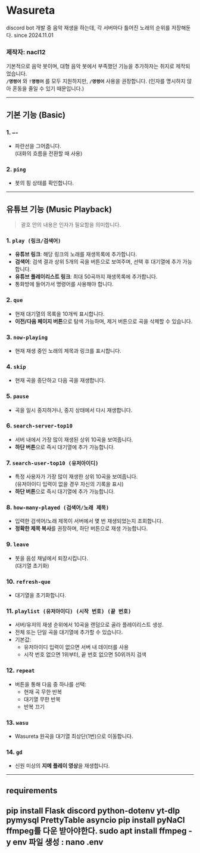 # Wasureta 
discord bot 개발 중
음악 재생을 하는데, 각 서버마다 틀어진 노래의 순위를 저장해둔다. 
since 2024.11.01

### 제작자: nacl12

기본적으로 음악 봇이며, 대형 음악 봇에서 부족했던 기능을 추가하자는 취지로 제작되었습니다.  
**`/명령어`** 와 **`!명령어`** 를 모두 지원하지만, **`/명령어`** 사용을 권장합니다. (인자를 명시하지 않아 혼동을 줄일 수 있기 때문입니다.)

---

## 기본 기능 (Basic)

### 1. `—-`
- 파란선을 그어줍니다.  
  (대화의 흐름을 전환할 때 사용)

### 2. `ping`
- 봇의 핑 상태를 확인합니다.

---

## 유튜브 기능 (Music Playback)

> 괄호 안의 내용은 인자가 필요함을 의미합니다.

### 1. `play (링크/검색어)`
- **유튜브 링크**: 해당 링크의 노래를 재생목록에 추가합니다.
- **검색어**: 검색 결과 상위 5개의 곡을 버튼으로 보여주며, 선택 후 대기열에 추가 가능합니다.
- **유튜브 플레이리스트 링크**: 최대 50곡까지 재생목록에 추가합니다.
- 통화방에 들어가서 명령어를 사용해야 합니다.

### 2. `que`
- 현재 대기열의 목록을 10개씩 표시합니다.
- **이전/다음 페이지 버튼**으로 탐색 가능하며, 제거 버튼으로 곡을 삭제할 수 있습니다.

### 3. `now-playing`
- 현재 재생 중인 노래의 제목과 링크를 표시합니다.

### 4. `skip`
- 현재 곡을 중단하고 다음 곡을 재생합니다.

### 5. `pause`
- 곡을 일시 중지하거나, 중지 상태에서 다시 재생합니다.

### 6. `search-server-top10`
- 서버 내에서 가장 많이 재생된 상위 10곡을 보여줍니다.
- **하단 버튼**으로 즉시 대기열에 추가 가능합니다.

### 7. `search-user-top10 (유저아이디)`
- 특정 사용자가 가장 많이 재생한 상위 10곡을 보여줍니다.  
  (유저아이디 입력이 없을 경우 자신의 기록을 표시)
- **하단 버튼**으로 즉시 대기열에 추가 가능합니다.

### 8. `how-many-played (검색어/노래 제목)`
- 입력한 검색어/노래 제목이 서버에서 몇 번 재생되었는지 조회합니다.
- **정확한 제목 복사**를 권장하며, 하단 버튼으로 재생 가능합니다.

### 9. `leave`
- 봇을 음성 채널에서 퇴장시킵니다.  
  (대기열 초기화)

### 10. `refresh-que`
- 대기열을 초기화합니다.

### 11. `playlist (유저아이디) (시작 번호) (끝 번호)`
- 서버/유저의 재생 순위에서 10곡을 랜덤으로 골라 플레이리스트 생성.
- 전체 또는 단일 곡을 대기열에 추가할 수 있습니다.
- 기본값:
  - 유저아이디 입력이 없으면 서버 내 데이터를 사용
  - 시작 번호 없으면 1위부터, 끝 번호 없으면 50위까지 검색

### 12. `repeat`
- 버튼을 통해 다음 중 하나를 선택:
  - 현재 곡 무한 반복
  - 대기열 무한 반복
  - 반복 끄기

### 13. `wasu`
- Wasureta 원곡을 대기열 최상단(1번)으로 이동합니다.

### 14. `gd`
- 신원 미상의 **지메 플레이 영상**을 재생합니다.

---

## requirements
pip install Flask discord python-dotenv yt-dlp pymysql PrettyTable asyncio
pip install pyNaCl
ffmpeg를 다운 받아야한다. 
sudo apt install ffmpeg -y
env 파일 생성 : nano .env
---